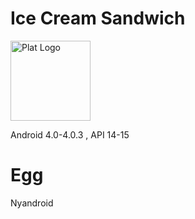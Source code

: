 # Ice Cream Sandwich

<img alt="Plat Logo" height="128" src="https://upload.wikimedia.org/wikipedia/commons/1/1e/Android_Ice_Cream_Sandwich_Logo.svg"/>

Android 4.0-4.0.3 , API 14-15

# Egg

Nyandroid
